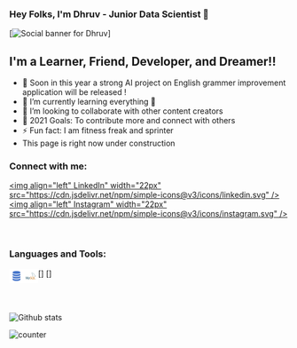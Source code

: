 ### Hey Folks, I'm Dhruv - Junior Data Scientist 👋
[![Social banner for Dhruv](https://github.com/Dhruv/Dhruv/raw/master/assets/header-banner--optimized.svg)]

## I'm a Learner, Friend, Developer, and Dreamer!!

- 🔭 Soon in this year a strong AI project on English grammer improvement application will be released !
- 🌱 I’m currently learning everything 🤣
- 👯 I’m looking to collaborate with other content creators
- 🥅 2021 Goals: To contribute more and connect with others
- ⚡ Fun fact: I am fitness freak and sprinter
- This page is right now under construction

### Connect with me:

[<img align="left" LinkedIn" width="22px" src="https://cdn.jsdelivr.net/npm/simple-icons@v3/icons/linkedin.svg" />][linkedin]
[<img align="left" Instagram" width="22px" src="https://cdn.jsdelivr.net/npm/simple-icons@v3/icons/instagram.svg" />][instagram]

<br />

### Languages and Tools:


[<img align="left" alt="SQL" width="26px" src="https://raw.githubusercontent.com/github/explore/80688e429a7d4ef2fca1e82350fe8e3517d3494d/topics/sql/sql.png" />]
[<img align="left" alt="MySQL" width="26px" src="https://raw.githubusercontent.com/github/explore/80688e429a7d4ef2fca1e82350fe8e3517d3494d/topics/mysql/mysql.png" />]

<br />
<br />

![Github stats](https://github-readme-stats.vercel.app/api?username=Dhruv876)

![counter](https://en2y68clz7c6nyx.m.pipedream.net)


[instagram]: https://www.instagram.com/dhruv_001/
[linkedin]: https://www.linkedin.com/in/dhruv-sharma-346576191/
